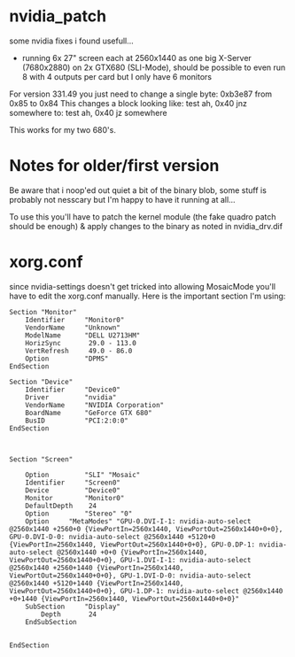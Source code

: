 nvidia_patch
============

some nvidia fixes i found usefull...

 - running 6x 27" screen each at 2560x1440 as one big X-Server (7680x2880) on 2x GTX680 (SLI-Mode), should be possible to even run 8 with 4 outputs per card but I only have 6 monitors
 
For version 331.49 you just need to change a single byte:
 0xb3e87 from 0x85 to 0x84
This changes a block looking like:
    test ah, 0x40
    jnz somewhere
to:
    test ah, 0x40
    jz somewhere

This works for my two 680's.


Notes for older/first version
=========

Be aware that i noop'ed out quiet a bit of the binary blob, some stuff is probably not nesscary but I'm happy to have it running at all...

To use this you'll have to patch the kernel module (the fake quadro patch should be enough) & apply changes to the binary as noted in nvidia_drv.dif


xorg.conf
==========


since nvidia-settings doesn't get tricked into allowing MosaicMode you'll have to edit the xorg.conf manually. Here is the important section I'm using:

    Section "Monitor"
        Identifier     "Monitor0"
        VendorName     "Unknown"
        ModelName      "DELL U2713HM"
        HorizSync       29.0 - 113.0
        VertRefresh     49.0 - 86.0
        Option         "DPMS"
    EndSection
    
    Section "Device"
        Identifier     "Device0"
        Driver         "nvidia"
        VendorName     "NVIDIA Corporation"
        BoardName      "GeForce GTX 680"
        BusID          "PCI:2:0:0"
    EndSection



    Section "Screen"
    
        Option         "SLI" "Mosaic"
        Identifier     "Screen0"
        Device         "Device0"
        Monitor        "Monitor0"
        DefaultDepth    24
        Option         "Stereo" "0"
        Option	   "MetaModes" "GPU-0.DVI-I-1: nvidia-auto-select @2560x1440 +2560+0 {ViewPortIn=2560x1440, ViewPortOut=2560x1440+0+0}, GPU-0.DVI-D-0: nvidia-auto-select @2560x1440 +5120+0 {ViewPortIn=2560x1440, ViewPortOut=2560x1440+0+0}, GPU-0.DP-1: nvidia-auto-select @2560x1440 +0+0 {ViewPortIn=2560x1440, ViewPortOut=2560x1440+0+0}, GPU-1.DVI-I-1: nvidia-auto-select @2560x1440 +2560+1440 {ViewPortIn=2560x1440, ViewPortOut=2560x1440+0+0}, GPU-1.DVI-D-0: nvidia-auto-select @2560x1440 +5120+1440 {ViewPortIn=2560x1440, ViewPortOut=2560x1440+0+0}, GPU-1.DP-1: nvidia-auto-select @2560x1440 +0+1440 {ViewPortIn=2560x1440, ViewPortOut=2560x1440+0+0}"
        SubSection     "Display"
            Depth       24
        EndSubSection
  
  
    EndSection


